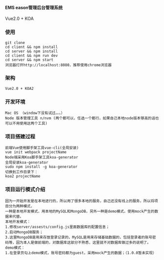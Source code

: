 #### EMS eason管理后台管理系统
Vue2.0 + KOA

### 使用
```
git clone
cd client && npm install
cd server && npm install
cd client && npm run dev
cd server && npm start
浏览器打开http://localhost:8080，推荐使用chrome浏览器
```

### 架构
```
Vue2.0 + KOA2
```

### 开发环境
```
Mac OS （window下没有试过。。。）
Node 版本管理工具 n/nvm (两个都可以，任选一个都行，如果自己本地node版本够高的话也可以不用使用这两个工具)
```


### 项目搭建过程
```
前端Vue使用脚手架工具vue-cli(全局安装)
vue init webpack projectName
Node端采用Koa脚手架工具koa-generator
全局安装koa-generator
sudo npm install -g koa-generator
切换到工作目录下：
koa2 projectName
```

### 项目运行模式介绍
```
因为一开始开发是在本地进行的，所以用了很多本地的服务，自己还没有线上的服务，所以将项目分为两种模式，
一种是本地开发模式，用本地的MySQL和MongoDB，另外一种是demo模式，使用mock产生的数据来代替。
本地开发模式：
1.修改server/assests/config.js里面数据库的配置信息；
2.启动MongoDB服务；
3.这里MongoDB是用来存放登录记录的，MySQL是用来存储基础数据的，包括登录者的账号密码等，因为本人是做前端的，对数据库这部分不熟悉，这里就不对数据库做过多的说明了。
demo模式：
1.在登录页勾上demo模式，账号密码都为guest，采用mock产生的数据；（1.0.0暂未实现）
```
